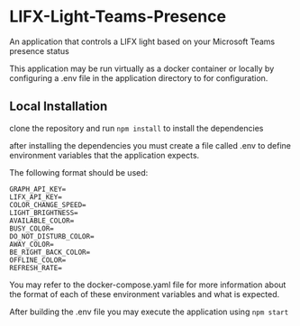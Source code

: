 # LIFX-Light-Teams-Presence
An application that controls a LIFX light based on your Microsoft Teams presence status

This application may be run virtually as a docker container or locally by configuring a .env file in the application directory to for configuration.

## Local Installation

clone the repository and run `npm install` to install the dependencies

after installing the dependencies you must create a file called .env to define environment variables that the application expects.

The following format should be used:
```
GRAPH_API_KEY=
LIFX_API_KEY=
COLOR_CHANGE_SPEED=
LIGHT_BRIGHTNESS=
AVAILABLE_COLOR=
BUSY_COLOR=
DO_NOT_DISTURB_COLOR=
AWAY_COLOR=
BE_RIGHT_BACK_COLOR=
OFFLINE_COLOR=
REFRESH_RATE=
```
You may refer to the docker-compose.yaml file for more information about the format of each of these environment variables and what is expected.

After building the .env file you may execute the application using `npm start`

